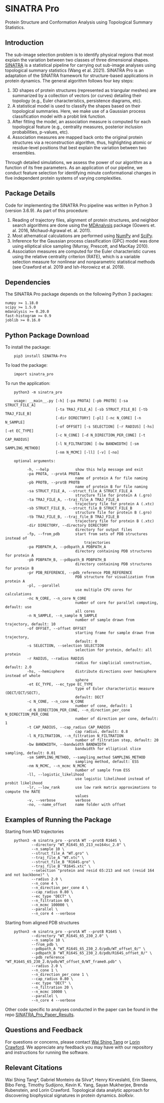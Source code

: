 # SINATRA Pro 

Protein Structure and Conformation Analysis using Topological Summary Statistics.

## Introduction

The sub-image selection problem is to identify physical regions that most explain the variation between two classes of three dimensional shapes. [SINATRA](https://github.com/lcrawlab/SINATRA) is a statistical pipeline for carrying out sub-image analyses using topological summary statistics (Wang et al. 2021). SINATRA Pro is an adaptation of the SINATRA framework for structure-based applications in protein dynamics. The general algorithm follows four key steps:

1. 3D shapes of protein structures (represented as triangular meshes) are summarized by a collection of vectors (or curves) detailing their topology (e.g., Euler characteristics, persistence diagrams, etc).
2. A statistical model is used to classify the shapes based on their topological summaries. Here, we make use of a Gaussian process classification model with a probit link function.
3. After fitting the model, an association measure is computed for each topological feature (e.g., centrality measures, posterior inclusion probabilities, p-values, etc).
4. Association measures are mapped back onto the original protein structures via a reconstruction algorithm, thus, highlighting atomic or residue-level positions that best explain the variation between two ensembles.

Through detailed simulations, we assess the power of our algorithm as a function of its free parameters. As an application of our pipeline, we conduct feature selection for identifying minute conformational changes in five independent protein systems of varying complexities.

## Package Details

Code for implementing the SINATRA Pro pipeline was written in Python 3 (version 3.6.9). As part of this procedure:

1. Reading of trajectory files, alignment of protein structures, and neighbor search algorithms are done using the [MDAnalysis](https://www.mdanalysis.org) package (Gowers et. al. 2016, Michaud-Agrawal et. al. 2011).
2. Most athematical calculations are performed using [NumPy](https://numpy.org) and [SciPy](https://www.scipy.org).
3. Inference for the Gaussian process classification (GPC) model was done using elliptical slice sampling (Murray, Prescott, and MacKay 2010).
4. Association measures are computed for the Euler characteristic curves using the relative centrality criterion (RATE), which is a variable selection measure for nonlinear and nonparametric statistical methods (see Crawford et al. 2019 and Ish-Horowicz et al. 2019).

## Dependencies

The SINATRA Pro package depends on the following Python 3 packages:

    numpy >= 1.18.0
    scipy >= 1.5.0
    mdanalysis >= 0.20.0
    fast-histogram >= 0.9
    joblib >= 0.16.0

## Python Package Download

To install the package:

        pip3 install SINATRA-Pro

To load the package: 

        import sinatra_pro 

To run the application:

        python3 -m sinatra_pro

        usage: __main__.py [-h] [-pa PROTA] [-pb PROTB] [-sa STRUCT_FILE_A]
                           [-ta TRAJ_FILE_A] [-sb STRUCT_FILE_B] [-tb TRAJ_FILE_B]
                           [-dir DIRECTORY] [-pl] [-nc N_CORE] [-n N_SAMPLE]
                           [-of OFFSET] [-s SELECTION] [-r RADIUS] [-hs] [-et EC_TYPE]
                           [-c N_CONE] [-d N_DIRECTION_PER_CONE] [-t CAP_RADIUS]
                           [-l N_FILTRATION] [-bw BANDWIDTH] [-sm SAMPLING_METHOD]
                           [-nm N_MCMC] [-ll] [-v] [-no]

        optional arguments:

              -h, --help            show this help message and exit
              -pa PROTA, --protA PROTA
                                    name of protein A for file naming
              -pb PROTB, --protB PROTB
                                    name of protein B for file naming
              -sa STRUCT_FILE_A, --struct_file_A STRUCT_FILE_A
                                    structure file for protein A (.gro)
              -ta TRAJ_FILE_A, --traj_file_A TRAJ_FILE_A
                                    trajectory file for protein A (.xtc)
              -sb STRUCT_FILE_B, --struct_file_B STRUCT_FILE_B
                                    structure file for protein B (.gro)
              -tb TRAJ_FILE_B, --traj_file_B TRAJ_FILE_B
                                    trajectory file for protein B (.xtc)
              -dir DIRECTORY, --directory DIRECTORY
                                    directory for output files
              -fp, --from_pdb       start from sets of PDB structures instead of
                                        trajectories
              -pa PDBPATH_A, --pdbpath_A PDBPATH_A
                                    directory containing PDB structures for protein A
              -pb PDBPATH_B, --pdbpath_B PDBPATH_B
                                    directory containing PDB structures for protein B
              -pr PDB_REFERENCE, --pdb_reference PDB_REFERENCE
                                    PDB structure for visualization from protein A
              -pl, --parallel
                                    use multiple CPU cores for calculations
              -nc N_CORE, --n_core N_CORE
                                    number of core for parallel computing, default: use
                                    all cores
              -n N_SAMPLE, --n_sample N_SAMPLE
                                    number of sample drawn from trajectory, default: 10
              -of OFFSET, --offset OFFSET
                                    starting frame for sample drawn from trajectory,
                                    default: 0
              -s SELECTION, --selection SELECTION
                                    selection for protein, default: all protein
              -r RADIUS, --radius RADIUS
                                    radius for simplicial construction, default: 2.0
              -hs, --hemisphere     distribute directions over hemisphere instead of whole
                                    sphere
              -et EC_TYPE, --ec_type EC_TYPE
                                    type of Euler characteristic measure (DECT/ECT/SECT),
                                    default: DECT
              -c N_CONE, --n_cone N_CONE
                                    number of cone, default: 1
              -d N_DIRECTION_PER_CONE, --n_direction_per_cone N_DIRECTION_PER_CONE
                                    number of direction per cone, default: 1
              -t CAP_RADIUS, --cap_radius CAP_RADIUS
                                    cap radius, default: 0.8
              -l N_FILTRATION, --n_filtration N_FILTRATION
                                    number of filtration step, default: 20
              -bw BANDWIDTH, --bandwidth BANDWIDTH
                                    bandwidth for elliptical slice sampling, default: 0.01
              -sm SAMPLING_METHOD, --sampling_method SAMPLING_METHOD
                                    sampling method, default: ESS
              -nm N_MCMC, --n_mcmc N_MCMC
                                    number of sample from ESS
              -ll, --logistic_likelihood
                                    use logistic likelihood instead of probit likelihood
              -lr, --low_rank       use low rank matrix approximations to compute the RATE
                                    values
              -v, --verbose         verbose
              -no, --name_offset    name folder with offset

## Examples of Running the Package

Starting from MD trajectories

        python3 -m sinatra_pro --protA WT --protB R164S \
                --directory "WT_R164S_65_213_no164sc_2.0" \
                --n_sample 10 \
                --struct_file_A "WT.gro" \
                --traj_file_A "WT.xtc" \
                --struct_file_B "R164S.gro" \
                --traj_file_B "R164S.xtc" \
                --selection "protein and resid 65:213 and not (resid 164 and not backbone)" \
                --radius 2.0 \
                --n_cone 4 \
                --n_direction_per_cone 4 \
                --cap_radius 0.80 \
                --ec_type "DECT" \
                --n_filtration 60 \
                --n_mcmc 100000 \
                --parallel \
                --n_core 4 --verbose

Starting from aligned PDB structures

        python3 -m sinatra_pro --protA WT --protB R164S \
                --directory "WT_R164S_65_230_2.0" \
                --n_sample 10 \
                --from_pdb \
                --pdbpath_A "WT_R164S_65_230_2.0/pdb/WT_offset_0/" \
                --pdbpath_B "WT_R164S_65_230_2.0/pdb/R164S_offset_0/" \
                --pdb_reference "WT_R164S_65_230_2.0/pdb/WT_offset_0/WT_frame0.pdb" \
                --radius 2.0 \
                --n_cone 1 \
                --n_direction_per_cone 1 \
                --cap_radius 0.80 \
                --ec_type "DECT" \
                --n_filtration 20 \
                --n_mcmc 10000 \
                --parallel \
                --n_core 4 --verbose

Other code specific to analyses conducted in the paper can be found in the repo [SINATRA_Pro_Paper_Results](https://github.com/lcrawlab/SINATRA_Pro_Paper_Results).

## Questions and Feedback

For questions or concerns, please contact [Wai Shing Tang](mailto:wai_shing_tang@brown.edu) or [Lorin Crawford](mailto:lcrawford@microsoft.com). We appreciate any feedback you may have with our repository and instructions for running the software.

## Relevant Citations

Wai Shing Tang*, Gabriel Monteiro da Silva*, Henry Kirveslahti, Erin Skeens, Bibo Feng, Timothy Sudijono, Kevin K. Yang, Sayan Mukherjee, Brenda Rubenstein, and Lorin Crawford. Topological data analytic approach for discovering biophysical signatures in protein dynamics. _bioRxiv_.
